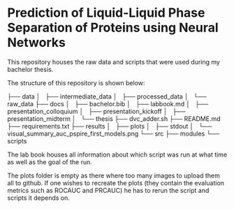 # Prediction of Liquid-Liquid Phase Separation of Proteins using Neural Networks

This repository houses the raw data and scripts that were used during 
my bachelor thesis. 

The structure of this repository is shown below:

├── data
│   ├── intermediate_data
│   ├── processed_data
│   └── raw_data
├── docs
│   ├── bachelor.bib
│   ├── labbook.md
│   ├── presentation_colloquium
│   ├── presentation_kickoff
│   ├── presentation_midterm
│   └── thesis
├── dvc_adder.sh
├── README.md
├── requirements.txt
├── results
│   ├── plots
│   ├── stdout
│   └── visual_summary_auc_pspire_first_models.png
└── src
    ├── modules
    └── scripts

The lab book houses all information about which script was run at what time 
as well as the goal of the run. 

The plots folder is empty as there where too many images to upload them all to 
github. If one wishes to recreate the plots (they contain the evaluation metrics 
such as ROCAUC and PRCAUC) he has to rerun the script and scripts it depends on.  
